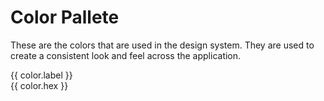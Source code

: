 # Color Pallete

These are the colors that are used in the design system. They are used to create a consistent look and feel across the application.

<script setup>
  import tailwindConfig from '@app/tailwind.config.js'

  const colors = Object.entries(tailwindConfig.theme.colors).flatMap(([colorKey, colorValue]) => {
    if (typeof colorValue === 'object') {
      return Object.entries(colorValue).map(([shadeKey, hexValue]) => {
        const label = shadeKey === 'DEFAULT' ? colorKey : `${colorKey}-${shadeKey}`;
        return { label, hex: hexValue };
      });
    } else {
      return [{ label: colorKey, hex: colorValue }];
    }
  })
</script>

<div>
  <div class="grid grid-cols-7 gap-2 py-14">
    <div v-for="color in colors" :key="color.label">
        <div class=" w-full h-12 rounded-lg" :style="{ backgroundColor: color.hex }"></div>
        <div class="font-medium text-sm text-grey-dark">{{ color.label }}</div>
        <div class="text-xs text-grey">{{ color.hex }}</div>
      </div>
  </div>
</div>
